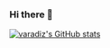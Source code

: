 ### Hi there 👋

[![varadiz's GitHub stats](https://github-readme-stats-bq2jbh4pf-varadiz.vercel.app/api?username=varadiz)](https://github.com/varadiz/github-readme-stats)


<!--
**varadiz/varadiz** is a ✨ _special_ ✨ repository because its `README.md` (this file) appears on your GitHub profile.

Here are some ideas to get you started:

- 🔭 I’m currently working on ...
- 🌱 I’m currently learning ...
- 👯 I’m looking to collaborate on ...
- 🤔 I’m looking for help with ...
- 💬 Ask me about ...
- 📫 How to reach me: ...
- 😄 Pronouns: ...
- ⚡ Fun fact: ...
-->
